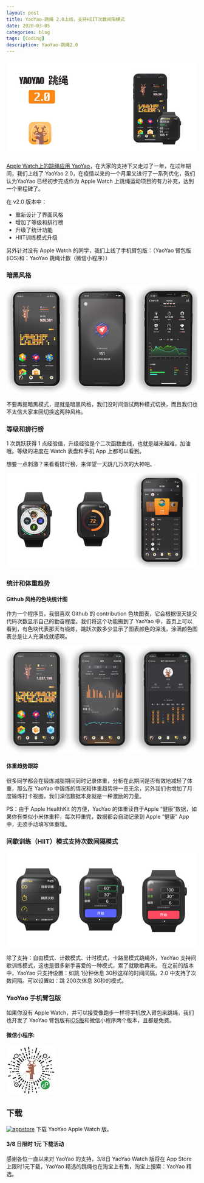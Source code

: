 ```yaml
---
layout: post
title: YaoYao-跳绳 2.0上线，支持HIIT次数间隔模式
date: 2020-03-05
categories: blog
tags: [Coding]
description: YaoYao-跳绳2.0
---
```

![banner](/img/post/banner20.jpg)

[Apple Watch上的跳绳应用 YaoYao](https://sspai.com/post/47801)，在大家的支持下又走过了一年，在过年期间，我们上线了 YaoYao 2.0，在疫情以来的一个月里又进行了一系列优化，我们认为YaoYao 已经初步完成作为 Apple Watch 上跳绳运动项目的有力补充，达到一个里程碑了。

在 v2.0 版本中：
- 重新设计了界面风格
- 增加了等级和排行榜
- 升级了统计功能
- HIIT训练模式升级

另外针对没有 Apple Watch 的同学，我们上线了手机臂包版：（YaoYao 臂包版(iOS)和：YaoYao 跳绳计数（微信小程序））


### 暗黑风格
![dark style](/img/post/yaoyaodarkv2.png)

不要再提暗黑模式，提就是暗黑风格，我们没时间测试两种模式切换，而且我们也不太信大家来回切换这两种风格。


### 等级和排行榜
1 次跳跃获得 1 点经验值，升级经验是个二次函数曲线，也就是越来越难，加油哦。等级的进度在 Watch 表盘和手机 App 上都可以看到。

想要一点刺激？来看看排行榜，来仰望一天跳几万次的大神吧。

![等级和排行榜](/img/post/leaderboard.png)

### 统计和体重趋势

#### Github 风格的色块统计图
作为一个程序员，我很喜欢 Github 的 contribution 色块图表，它会根据很天提交代码次数显示自己的勤奋程度。我们将这个功能搬到了 YaoYao 中，首页上可以看到，有色块代表那天有锻炼，跳跃次数多少显示了图表颜色的深浅，涂满颜色图表总是让人充满成就感啊。

![YaoYao统计功能](/img/post/yaoyaostatics.png)


#### 体重趋势跟踪
很多同学都会在锻炼减脂期间同时记录体重，分析在此期间是否有效地减轻了体重，那么在 YaoYao 中锻炼的情况和体重趋势将一览无余，另外我们也增加了月度锻炼打卡视图，我们深信数据本身就是一种激励的力量。

PS：由于 Apple HealthKit 的方便，YaoYao 的体重读自于Apple “健康”数据，如果你有类似小米体重秤，每次秤重完，数据都会自动记录到 Apple “健康” App 中，无须手动填写体重哦。

### 间歇训练（HIIT）模式支持次数间隔模式

![YaoYao支持模式](/img/post/watchmode.png)

除了支持：自由模式、计数模式、计时模式，卡路里模式跳绳外，YaoYao 支持间歇训练模式，这也是很多新手喜爱的一种模式，累了就歇歇再来。
在之前的版本中，YaoYao 只支持设置：如跳 1分钟休息 30秒这样的时间间隔，2.0 中支持了次数间隔。可以设置如：跳 200次休息 30秒的模式。



### YaoYao 手机臂包版
如果你没有 Apple Watch，并可以接受像跑步一样将手机放入臂包来跳绳，我们也开发了 YaoYao 臂包版有[iOS版](https://apps.apple.com/cn/app/id1485959492)和微信小程序两个版本，且都是免费。

#### 微信小程序:
![小程序](/img/post/yaoyaomini.jpg)




## 下载

 [![appstore](http://haozes.me/img/appstore.png)](https://itunes.apple.com/cn/app/id1179393901?mt=8) 下载 YaoYao Apple Watch 版。

#### 3/8 日限时 1元 下载活动
感谢各位一直以来对 YaoYao 的支持，3/8日 YaoYao Watch 版将在 App Store 上限时1元下载，YaoYao 精选的跳绳也在淘宝上有售，淘宝上搜索：YaoYao 精选。